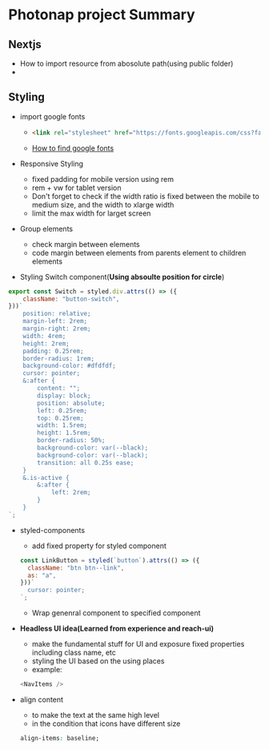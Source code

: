 # Photonap project Summary

## Nextjs

- How to import resource from abosolute path(using public folder)
-

## Styling

- import google fonts

  - ```html
    <link rel="stylesheet" href="https://fonts.googleapis.com/css?family=DM Sans"></link>
    ```
  - [How to find google fonts](https://fonts.google.com/)

- Responsive Styling
  - fixed padding for mobile version using rem
  - rem + vw for tablet version
  - Don't forget to check if the width ratio is fixed between the mobile to medium size, and the width to xlarge width
  - limit the max width for larget screen
- Group elements

  - check margin between elements
  - code margin between elements from parents element to children elements

- Styling Switch component(**Using absoulte position for circle**)

```js
export const Switch = styled.div.attrs(() => ({
	className: "button-switch",
}))`
	position: relative;
	margin-left: 2rem;
	margin-right: 2rem;
	width: 4rem;
	height: 2rem;
	padding: 0.25rem;
	border-radius: 1rem;
	background-color: #dfdfdf;
	cursor: pointer;
	&:after {
		content: "";
		display: block;
		position: absolute;
		left: 0.25rem;
		top: 0.25rem;
		width: 1.5rem;
		height: 1.5rem;
		border-radius: 50%;
		background-color: var(--black);
		background-color: var(--black);
		transition: all 0.25s ease;
	}
	&.is-active {
		&:after {
			left: 2rem;
		}
	}
`;
```

- styled-components

  - add fixed property for styled component

  ```js
  const LinkButton = styled(`button`).attrs(() => ({
  	className: "btn btn--link",
  	as: "a",
  }))`
  	cursor: pointer;
  `;
  ```

  - Wrap genenral component to specified component

- **Headless UI idea(Learned from experience and reach-ui)**

  - make the fundamental stuff for UI and exposure fixed properties including class name, etc
  - styling the UI based on the using places
  - example:

  ```js
  <NavItems />
  ```

- align content

  - to make the text at the same high level
  - in the condition that icons have different size

  ```css
  align-items: baseline;
  ```
